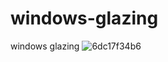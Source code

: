 # windows-glazing
windows glazing
![6dc17f34b6](https://user-images.githubusercontent.com/46353626/214362583-1f409995-9bee-4102-9b31-13dce994fd95.jpg)
